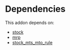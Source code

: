 # Dependencies

This addon depends on:

- [stock](https://github.com/bringout/oca-ocb-warehouse)
- [mrp](https://github.com/bringout/oca-ocb-mrp)
- [stock_mts_mto_rule](https://github.com/bringout/oca-workflow-process)
